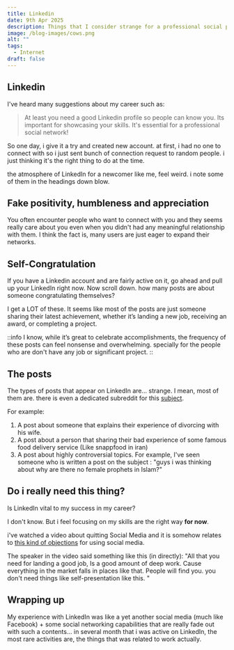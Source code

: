 ```yaml
---
title: Linkedin
date: 9th Apr 2025
description: Things that I consider strange for a professional social platform
image: /blog-images/cows.png
alt: ""
tags:
  - Internet
draft: false
---
```


## Linkedin

I've heard many suggestions about my career such as:

> At least you need a good Linkedin profile so people can know you. Its important for showcasing your skills. It's essential for a professional social network!

So one day, i give it a try and created new account. at first, i had no one to connect with so i just sent bunch of connection request to random people. i just thinking it's the right thing to do at the time.

the atmosphere of LinkedIn for a newcomer like me, feel weird. i note some of them in the headings down blow.

## Fake positivity, humbleness and appreciation

You often encounter people who want to connect with you and they seems really care about you even when you didn't had any meaningful relationship with them. I think the fact is, many users are just eager to expand their networks.

## Self-Congratulation

If you have a Linkedin account and are fairly active on it, go ahead and pull up your LinkedIn right now. Now scroll down. how many posts are about someone congratulating themselves?

I get a LOT of these. It seems like most of the posts are just someone sharing their latest achievement, whether it’s landing a new job, receiving an award, or completing a project.

::info
I know, while it’s great to celebrate accomplishments, the frequency of these posts can feel nonsense and overwhelming. specially for the people who are don't have any job or significant project.
::

## The posts

The types of posts that appear on LinkedIn are... strange. I mean, most of them are. there is even a dedicated subreddit for this [subject](https://www.reddit.com/r/LinkedInLunatics/).

For example:

1. A post about someone that explains their experience of divorcing with his wife.
2. A post about a person that sharing their bad experience of some famous food delivery service (Like snappfood in iran)
3. A post about highly controversial topics. For example, I've seen someone who is written a post on the subject : "guys i was thinking about why are there no female prophets in Islam?"

## Do i really need this thing?

Is LinkedIn vital to my success in my career?

I don't know. But i feel focusing on my skills are the right way **for now**.

i've watched a video about quitting Social Media and it is somehow relates to [this kind of objections](https://youtu.be/3E7hkPZ-HTk?si=xcdO0hexCNoZpj14\&t=281) for using social media.

The speaker in the video said something like this (in directly): "All that you need for landing a good job, Is a good amount of deep work. Cause everything in the market falls in places like that. People will find you. you don't need things like self-presentation like this. "

## Wrapping up

My experience with LinkedIn was like a yet another social media (much like Facebook) + some social networking capabilities that are really fade out with such a contents... in several month that i was active on LinkedIn, the most rare activities are, the things that was related to work actually.
